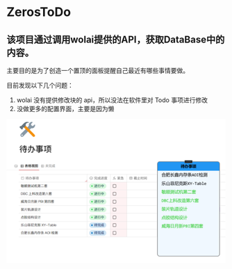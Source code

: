 # ZerosToDo

## 该项目通过调用wolai提供的API，获取DataBase中的内容。

主要目的是为了创造一个置顶的面板提醒自己最近有哪些事情要做。

目前发现以下几个问题：

1. wolai 没有提供修改块的 api，所以没法在软件里对 Todo 事项进行修改
2. 没做更多的配置界面，主要是因为懒

![PixPin_2024-12-06_11-23-21](./README.assets/PixPin_2024-12-06_11-23-21.png)